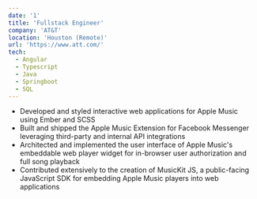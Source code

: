 ```yaml
---
date: '1'
title: 'Fullstack Engineer'
company: 'AT&T'
location: 'Houston (Remote)'
url: 'https://www.att.com/'
tech:
  - Angular
  - Typescript
  - Java
  - Springboot
  - SQL
---
```


- Developed and styled interactive web applications for Apple Music using Ember and SCSS
- Built and shipped the Apple Music Extension for Facebook Messenger leveraging third-party and internal API integrations
- Architected and implemented the user interface of Apple Music's embeddable web player widget for in-browser user authorization and full song playback
- Contributed extensively to the creation of MusicKit JS, a public-facing JavaScript SDK for embedding Apple Music players into web applications
